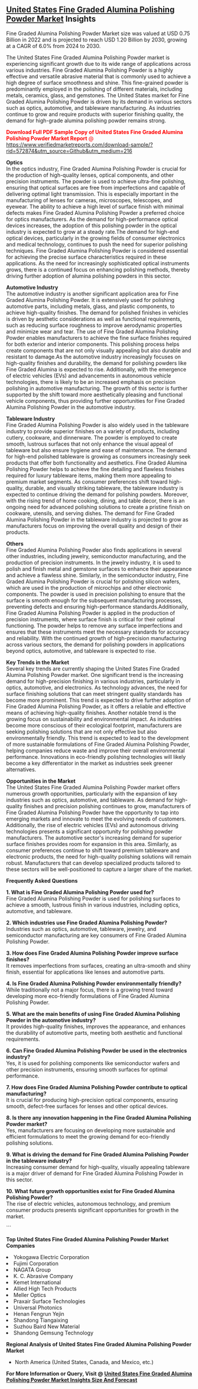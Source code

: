 <h2><a href="https://www.verifiedmarketreports.com/download-sample/?rid=572874&amp;utm_source=Github&amp;utm_medium=216" target="_blank">United States Fine Graded Alumina Polishing Powder Market</a> Insights</h2><p>Fine Graded Alumina Polishing Powder Market size was valued at USD 0.75 Billion in 2022 and is projected to reach USD 1.20 Billion by 2030, growing at a CAGR of 6.0% from 2024 to 2030.</p><p><p>The United States Fine Graded Alumina Polishing Powder market is experiencing significant growth due to its wide range of applications across various industries. Fine Graded Alumina Polishing Powder is a highly effective and versatile abrasive material that is commonly used to achieve a high degree of surface smoothness and shine. This fine-grained powder is predominantly employed in the polishing of different materials, including metals, ceramics, glass, and gemstones. The United States market for Fine Graded Alumina Polishing Powder is driven by its demand in various sectors such as optics, automotive, and tableware manufacturing. As industries continue to grow and require products with superior finishing quality, the demand for high-grade alumina polishing powder remains strong. <p><span class=""><span style="color: #ff0000;"><strong>Download Full PDF Sample Copy of United States Fine Graded Alumina Polishing Powder Market Report</strong> @ </span><a href="https://www.verifiedmarketreports.com/download-sample/?rid=572874&amp;utm_source=Github&amp;utm_medium=216" target="_blank">https://www.verifiedmarketreports.com/download-sample/?rid=572874&amp;utm_source=Github&amp;utm_medium=216</a></span></p></p><p><strong>Optics</strong><br>In the optics industry, Fine Graded Alumina Polishing Powder is crucial for the production of high-quality lenses, optical components, and other precision instruments. The powder is used to achieve ultra-fine polishing, ensuring that optical surfaces are free from imperfections and capable of delivering optimal light transmission. This is especially important in the manufacturing of lenses for cameras, microscopes, telescopes, and eyewear. The ability to achieve a high level of surface finish with minimal defects makes Fine Graded Alumina Polishing Powder a preferred choice for optics manufacturers. As the demand for high-performance optical devices increases, the adoption of this polishing powder in the optical industry is expected to grow at a steady rate.The demand for high-end optical devices, particularly in the growing fields of consumer electronics and medical technology, continues to push the need for superior polishing techniques. Fine Graded Alumina Polishing Powder is considered essential for achieving the precise surface characteristics required in these applications. As the need for increasingly sophisticated optical instruments grows, there is a continued focus on enhancing polishing methods, thereby driving further adoption of alumina polishing powders in this sector.</p><p><strong>Automotive Industry</strong><br>The automotive industry is another significant application area for Fine Graded Alumina Polishing Powder. It is extensively used for polishing automotive parts, including metals, glass, and plastic components, to achieve high-quality finishes. The demand for polished finishes in vehicles is driven by aesthetic considerations as well as functional requirements, such as reducing surface roughness to improve aerodynamic properties and minimize wear and tear. The use of Fine Graded Alumina Polishing Powder enables manufacturers to achieve the fine surface finishes required for both exterior and interior components. This polishing process helps create components that are not only visually appealing but also durable and resistant to damage.As the automotive industry increasingly focuses on high-quality finishes and durability, the demand for polishing powders like Fine Graded Alumina is expected to rise. Additionally, with the emergence of electric vehicles (EVs) and advancements in autonomous vehicle technologies, there is likely to be an increased emphasis on precision polishing in automotive manufacturing. The growth of this sector is further supported by the shift toward more aesthetically pleasing and functional vehicle components, thus providing further opportunities for Fine Graded Alumina Polishing Powder in the automotive industry.</p><p><strong>Tableware Industry</strong><br>Fine Graded Alumina Polishing Powder is also widely used in the tableware industry to provide superior finishes on a variety of products, including cutlery, cookware, and dinnerware. The powder is employed to create smooth, lustrous surfaces that not only enhance the visual appeal of tableware but also ensure hygiene and ease of maintenance. The demand for high-end polished tableware is growing as consumers increasingly seek products that offer both functionality and aesthetics. Fine Graded Alumina Polishing Powder helps to achieve the fine detailing and flawless finishes required for luxury tableware items, making them more appealing to premium market segments. As consumer preferences shift toward high-quality, durable, and visually striking tableware, the tableware industry is expected to continue driving the demand for polishing powders. Moreover, with the rising trend of home cooking, dining, and table decor, there is an ongoing need for advanced polishing solutions to create a pristine finish on cookware, utensils, and serving dishes. The demand for Fine Graded Alumina Polishing Powder in the tableware industry is projected to grow as manufacturers focus on improving the overall quality and design of their products.</p><p><strong>Others</strong><br>Fine Graded Alumina Polishing Powder also finds applications in several other industries, including jewelry, semiconductor manufacturing, and the production of precision instruments. In the jewelry industry, it is used to polish and finish metal and gemstone surfaces to enhance their appearance and achieve a flawless shine. Similarly, in the semiconductor industry, Fine Graded Alumina Polishing Powder is crucial for polishing silicon wafers, which are used in the production of microchips and other electronic components. The powder is used in precision polishing to ensure that the surface is smooth enough for the subsequent manufacturing processes, preventing defects and ensuring high-performance standards.Additionally, Fine Graded Alumina Polishing Powder is applied in the production of precision instruments, where surface finish is critical for their optimal functioning. The powder helps to remove any surface imperfections and ensures that these instruments meet the necessary standards for accuracy and reliability. With the continued growth of high-precision manufacturing across various sectors, the demand for polishing powders in applications beyond optics, automotive, and tableware is expected to rise.</p><p><strong>Key Trends in the Market</strong><br>Several key trends are currently shaping the United States Fine Graded Alumina Polishing Powder market. One significant trend is the increasing demand for high-precision finishing in various industries, particularly in optics, automotive, and electronics. As technology advances, the need for surface finishing solutions that can meet stringent quality standards has become more prominent. This trend is expected to drive further adoption of Fine Graded Alumina Polishing Powder, as it offers a reliable and effective means of achieving high-quality finishes. Another notable trend is the growing focus on sustainability and environmental impact. As industries become more conscious of their ecological footprint, manufacturers are seeking polishing solutions that are not only effective but also environmentally friendly. This trend is expected to lead to the development of more sustainable formulations of Fine Graded Alumina Polishing Powder, helping companies reduce waste and improve their overall environmental performance. Innovations in eco-friendly polishing technologies will likely become a key differentiator in the market as industries seek greener alternatives.</p><p><strong>Opportunities in the Market</strong><br>The United States Fine Graded Alumina Polishing Powder market offers numerous growth opportunities, particularly with the expansion of key industries such as optics, automotive, and tableware. As demand for high-quality finishes and precision polishing continues to grow, manufacturers of Fine Graded Alumina Polishing Powder have the opportunity to tap into emerging markets and innovate to meet the evolving needs of customers. Additionally, the rise of electric vehicles (EVs) and autonomous driving technologies presents a significant opportunity for polishing powder manufacturers. The automotive sector's increasing demand for superior surface finishes provides room for expansion in this area. Similarly, as consumer preferences continue to shift toward premium tableware and electronic products, the need for high-quality polishing solutions will remain robust. Manufacturers that can develop specialized products tailored to these sectors will be well-positioned to capture a larger share of the market.</p><p><strong>Frequently Asked Questions</strong></p><p><strong>1. What is Fine Graded Alumina Polishing Powder used for?</strong><br>Fine Graded Alumina Polishing Powder is used for polishing surfaces to achieve a smooth, lustrous finish in various industries, including optics, automotive, and tableware.</p><p><strong>2. Which industries use Fine Graded Alumina Polishing Powder?</strong><br>Industries such as optics, automotive, tableware, jewelry, and semiconductor manufacturing are key consumers of Fine Graded Alumina Polishing Powder.</p><p><strong>3. How does Fine Graded Alumina Polishing Powder improve surface finishes?</strong><br>It removes imperfections from surfaces, creating an ultra-smooth and shiny finish, essential for applications like lenses and automotive parts.</p><p><strong>4. Is Fine Graded Alumina Polishing Powder environmentally friendly?</strong><br>While traditionally not a major focus, there is a growing trend toward developing more eco-friendly formulations of Fine Graded Alumina Polishing Powder.</p><p><strong>5. What are the main benefits of using Fine Graded Alumina Polishing Powder in the automotive industry?</strong><br>It provides high-quality finishes, improves the appearance, and enhances the durability of automotive parts, meeting both aesthetic and functional requirements.</p><p><strong>6. Can Fine Graded Alumina Polishing Powder be used in the electronics industry?</strong><br>Yes, it is used for polishing components like semiconductor wafers and other precision instruments, ensuring smooth surfaces for optimal performance.</p><p><strong>7. How does Fine Graded Alumina Polishing Powder contribute to optical manufacturing?</strong><br>It is crucial for producing high-precision optical components, ensuring smooth, defect-free surfaces for lenses and other optical devices.</p><p><strong>8. Is there any innovation happening in the Fine Graded Alumina Polishing Powder market?</strong><br>Yes, manufacturers are focusing on developing more sustainable and efficient formulations to meet the growing demand for eco-friendly polishing solutions.</p><p><strong>9. What is driving the demand for Fine Graded Alumina Polishing Powder in the tableware industry?</strong><br>Increasing consumer demand for high-quality, visually appealing tableware is a major driver of demand for Fine Graded Alumina Polishing Powder in this sector.</p><p><strong>10. What future growth opportunities exist for Fine Graded Alumina Polishing Powder?</strong><br>The rise of electric vehicles, autonomous technology, and premium consumer products presents significant opportunities for growth in the market.</p>```</p><p><strong>Top United States Fine Graded Alumina Polishing Powder Market Companies</strong></p><div data-test-id=""><p><li>Yokogawa Electric Corporation</li><li> Fujimi Corporation</li><li> NAGATA Group</li><li> K. C. Abrasive Company</li><li> Kemet International</li><li> Allied High Tech Products</li><li> Meller Optics</li><li> Praxair Surface Technologies</li><li> Universal Photonics</li><li> Henan Fengrun Yejin</li><li> Shandong Tiangaixing</li><li> Suzhou Baird New Material</li><li> Shandong Gemsung Technology</li></p><div><strong>Regional Analysis of&nbsp;United States Fine Graded Alumina Polishing Powder Market</strong></div><ul><li dir="ltr"><p dir="ltr">North America&nbsp;(United States, Canada, and Mexico, etc.)</p></li></ul><p><strong>For More Information or Query, Visit @&nbsp;</strong><strong><a href="https://www.verifiedmarketreports.com/product/fine-graded-alumina-polishing-powder-market/?utm_source=Github&amp;utm_medium=216" target="_blank">United States Fine Graded Alumina Polishing Powder Market Insights Size And Forecast</a></strong></p></div>

